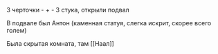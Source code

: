 3 черточки
\- + -
3 стука, открыли подвал

В подвале был Антон (каменная статуя, слегка искрит, скорее всего голем)

Была скрытая комната, там [[Наал]]



